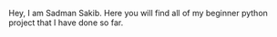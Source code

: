 Hey,
I am Sadman Sakib. Here you will find all of my beginner python project that I have done so far. 